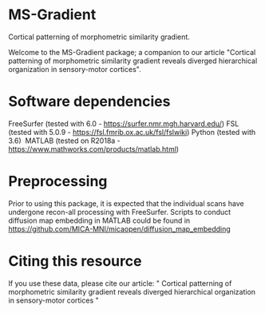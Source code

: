 # MS-Gradient
Cortical patterning of morphometric similarity gradient.

Welcome to the MS-Gradient package; a companion to our article "Cortical patterning of morphometric similarity gradient reveals diverged hierarchical organization in sensory-motor cortices".


# Software dependencies
FreeSurfer (tested with 6.0 - https://surfer.nmr.mgh.harvard.edu/)
FSL (tested with 5.0.9 - https://fsl.fmrib.ox.ac.uk/fsl/fslwiki)
Python (tested with 3.6) 
MATLAB (tested on R2018a - https://www.mathworks.com/products/matlab.html)


# Preprocessing
Prior to using this package, it is expected that the individual scans have undergone recon-all processing with FreeSurfer.
Scripts to conduct diffusion map embedding in MATLAB could be found in https://github.com/MICA-MNI/micaopen/diffusion_map_embedding


# Citing this resource
If you use these data, please cite our article: " Cortical patterning of morphometric similarity gradient reveals diverged hierarchical organization in sensory-motor cortices " 
